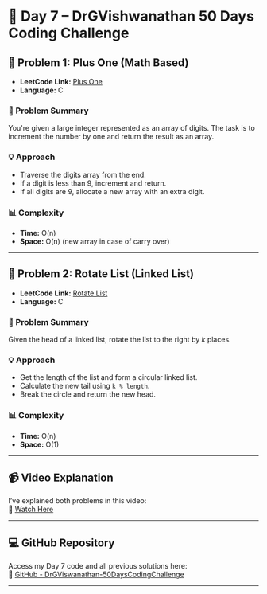 # 🚀 Day 7 – DrGVishwanathan 50 Days Coding Challenge

## 🔢 Problem 1: Plus One (Math Based)
- **LeetCode Link:** [Plus One](https://leetcode.com/problems/plus-one/)
- **Language:** C

### 🧠 Problem Summary
You're given a large integer represented as an array of digits. The task is to increment the number by one and return the result as an array.

### 💡 Approach
- Traverse the digits array from the end.
- If a digit is less than 9, increment and return.
- If all digits are 9, allocate a new array with an extra digit.

### 📊 Complexity
- **Time:** O(n)
- **Space:** O(n) (new array in case of carry over)

---

## 🔁 Problem 2: Rotate List (Linked List)
- **LeetCode Link:** [Rotate List](https://leetcode.com/problems/rotate-list/)
- **Language:** C

### 🧠 Problem Summary
Given the head of a linked list, rotate the list to the right by *k* places.

### 💡 Approach
- Get the length of the list and form a circular linked list.
- Calculate the new tail using `k % length`.
- Break the circle and return the new head.

### 📊 Complexity
- **Time:** O(n)
- **Space:** O(1)

---

## 📹 Video Explanation
I’ve explained both problems in this video:  
🎥 [Watch Here](https://drive.google.com/file/d/1rom0kvDO3UjH_G7I-7az9sJNwNtlDycl/view?usp=sharing)

---

## 💻 GitHub Repository
Access my Day 7 code and all previous solutions here:  
🔗 [GitHub - DrGViswanathan-50DaysCodingChallenge](https://github.com/Ayush-1271/DrGViswanathan-50DaysCodingChallenge)

---
